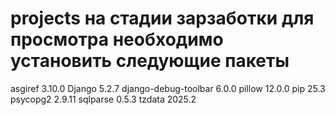 # projects на стадии зарзаботки для просмотра необходимо установить следующие пакеты
asgiref              3.10.0
Django               5.2.7
django-debug-toolbar 6.0.0
pillow               12.0.0
pip                  25.3
psycopg2             2.9.11
sqlparse             0.5.3
tzdata               2025.2
